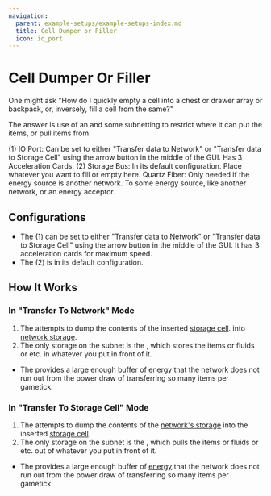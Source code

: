 ```yaml
---
navigation:
  parent: example-setups/example-setups-index.md
  title: Cell Dumper or Filler
  icon: io_port
---
```


# Cell Dumper Or Filler

One might ask "How do I quickly empty a cell into a chest or drawer array or backpack, or, inversely, fill a cell from the same?"

The answer is use of an <ItemLink id="io_port" /> and some subnetting to restrict where it can put the items, or pull items from.

<GameScene zoom="6">
  <ImportStructure src="../assets/assemblies/cell_dumper_filler.snbt" />

<BoxAnnotation color="#dddddd" min="1 1 0" max="2 2 1">
        (1) IO Port: Can be set to either "Transfer data to Network" or "Transfer data to Storage Cell" using the arrow button
        in the middle of the GUI. Has 3 Acceleration Cards.
        <ItemImage id="speed_card" scale="2" />
  </BoxAnnotation>

<BoxAnnotation color="#dddddd" min="0 0.7 0" max="1 1 1">
        (2) Storage Bus: In its default configuration.
  </BoxAnnotation>

<BoxAnnotation color="#33dd33" min="0 1 0" max="1 2 1">
        Place whatever you want to fill or empty here.
  </BoxAnnotation>

<BoxAnnotation color="#dddddd" min="2 0.35 0.35" max="2.3 0.65 0.65">
        Quartz Fiber: Only needed if the energy source is another network.
  </BoxAnnotation>

<DiamondAnnotation pos="3 0.5 0.5" color="#00ff00">
        To some energy source, like another network, or an energy acceptor.
    </DiamondAnnotation>

  <IsometricCamera yaw="195" pitch="30" />
</GameScene>

## Configurations

* The <ItemLink id="io_port" /> (1) can be set to either "Transfer data to Network" or "Transfer data to Storage Cell" using the arrow button
  in the middle of the GUI. It has 3 acceleration cards for maximum speed.
* The <ItemLink id="storage_bus" /> (2) is in its default configuration.

## How It Works

### In "Transfer To Network" Mode

1. The <ItemLink id="io_port" /> attempts to dump the contents of the inserted [storage cell](../items-blocks-machines/storage_cells.md).
    into [network storage](../ae2-mechanics/import-export-storage.md).
2. The only storage on the subnet is the <ItemLink id="storage_bus" />, which stores the items or fluids or etc. in whatever
    you put in front of it.
* The <ItemLink id="energy_cell" /> provides a large enough buffer of [energy](../ae2-mechanics/energy.md) that the network does
    not run out from the power draw of transferring so many items per gametick.

### In "Transfer To Storage Cell" Mode

1. The <ItemLink id="io_port" /> attempts to dump the contents of the [network's storage](../ae2-mechanics/import-export-storage.md)
   into the inserted [storage cell](../items-blocks-machines/storage_cells.md).
2. The only storage on the subnet is the <ItemLink id="storage_bus" />, which pulls the items or fluids or etc. out of whatever
   you put in front of it.
* The <ItemLink id="energy_cell" /> provides a large enough buffer of [energy](../ae2-mechanics/energy.md) that the network does
  not run out from the power draw of transferring so many items per gametick.